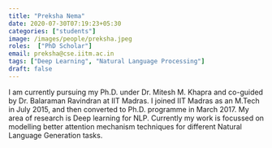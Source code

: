 ```yaml
---
title: "Preksha Nema"
date: 2020-07-30T07:19:23+05:30
categories: ["students"]
image: /images/people/preksha.jpeg
roles:  ["PhD Scholar"]
email: preksha@cse.iitm.ac.in
tags: ["Deep Learning", "Natural Language Processing"]
draft: false
---
```



I am currently pursuing my Ph.D. under Dr. Mitesh M. Khapra and co-guided by Dr. Balaraman Ravindran at IIT Madras. I joined IIT Madras as an M.Tech in July 2015, and then converted to Ph.D. programme in March 2017. My area of research is Deep learning for NLP. Currently my work is focussed on modelling better attention mechanism techniques for different Natural Language Generation tasks.